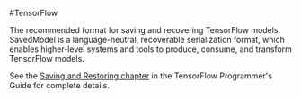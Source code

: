 #TensorFlow

The recommended format for saving and recovering TensorFlow models. SavedModel
is a language-neutral, recoverable serialization format, which enables
higher-level systems and tools to produce, consume, and transform TensorFlow
models.

See the <a href="https://www.tensorflow.org/guide/saved_model"
target="T">Saving and Restoring chapter</a>
in the TensorFlow Programmer&#39;s Guide for complete details.

